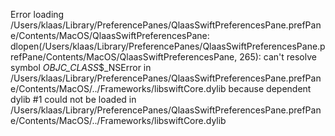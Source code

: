 Error loading /Users/klaas/Library/PreferencePanes/QlaasSwiftPreferencesPane.prefPane/Contents/MacOS/QlaasSwiftPreferencesPane:  dlopen(/Users/klaas/Library/PreferencePanes/QlaasSwiftPreferencesPane.prefPane/Contents/MacOS/QlaasSwiftPreferencesPane, 265): can't resolve symbol _OBJC_CLASS_$_NSError in /Users/klaas/Library/PreferencePanes/QlaasSwiftPreferencesPane.prefPane/Contents/MacOS/../Frameworks/libswiftCore.dylib because dependent dylib #1 could not be loaded in /Users/klaas/Library/PreferencePanes/QlaasSwiftPreferencesPane.prefPane/Contents/MacOS/../Frameworks/libswiftCore.dylib
